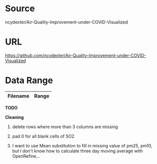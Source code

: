 # Source
ncydexter/Air-Quality-Improvement-under-COVID-Visualized

# URL
https://github.com/ncydexter/Air-Quality-Improvement-under-COVID-Visualized

# Data Range
| Filename | Range |
| ----------- | ----------- |
**TODO**



**Cleaning**
1. delete rows where more than 3 columns are missing

2. pad 0 for all blank cells of SO2

3. I want to use Mean substitution to fill in missing value of pm25, pm10, but I don't know how to calculate three day moving average with OpenRefine...

